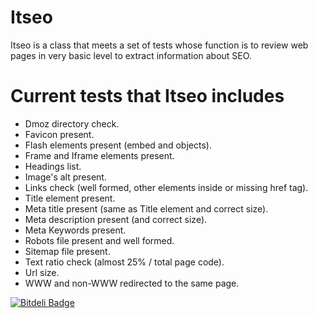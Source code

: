 Itseo
=====

Itseo is a class that meets a set of tests whose function is to review web pages in very basic level to extract information about SEO.

Current tests that Itseo includes
=================================

* Dmoz directory check.
* Favicon present.
* Flash elements present (embed and objects).
* Frame and Iframe elements present.
* Headings list.
* Image's alt present.
* Links check (well formed, other elements inside or missing href tag).
* Title element present.
* Meta title present (same as Title element and correct size).
* Meta description present (and correct size).
* Meta Keywords present.
* Robots file present and well formed.
* Sitemap file present.
* Text ratio check (almost 25% / total page code).
* Url size.
* WWW and non-WWW redirected to the same page.


[![Bitdeli Badge](https://d2weczhvl823v0.cloudfront.net/steelpsg/itseo/trend.png)](https://bitdeli.com/free "Bitdeli Badge")

